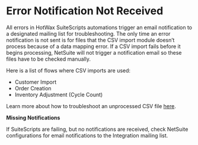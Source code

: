 # Error Notification Not Received

All errors in HotWax SuiteScripts automations trigger an email notification to a designated mailing list for troubleshooting. The only time an error notification is not sent is for files that the CSV import module doesn’t process because of a data mapping error. If a CSV import fails before it begins processing, NetSuite will not trigger a notification email so these files have to be checked manually.

Here is a list of flows where CSV imports are used:

- Customer Import
- Order Creation
- Inventory Adjustment (Cycle Count)

Learn more about how to troubleshoot an unprocessed CSV file [here](failedSuiteScripts.md).

**Missing Notifications**

If SuiteScripts are failing, but no notifications are received, check NetSuite configurations for email notifications to the Integration mailing list.
